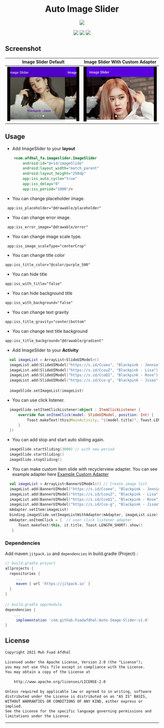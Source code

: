 
<p align="center">
  <h1 align="center">Auto Image Slider</h1>
</p>

<p align="center">
  <img src="https://media.suara.com/pictures/653x366/2020/06/01/61973-blackpink-soompi.jpg?ixid=MXwxMjA3fDB8MHxwaG90by1wYWdlfHx8fGVufDB8fHw%3D&ixlib=rb-1.2.1&auto=format&fit=crop&w=900&q=80"/>
</p>
<p align="center">
    <a><img src="https://img.shields.io/badge/Version-1.0.1-brightgreen.svg?style=flat"></a>
    <a><img src="https://img.shields.io/badge/Koltin-Suport-green?logo=kotlin&style=flat"></a>
    <a href="https://github.com/Fuadafdhal"><img src="https://img.shields.io/github/followers/Fuadafdhal?label=follow&style=social"></a>
</p>


## Screenshot
| Image Slider Default| Image Slider With Custom Adapter|
|---|---|
|![](assets/Example-1.gif)|![](assets/Example-2.gif)|


## Usage

-   Add ImageSlider to your **layout**

```xml
    <com.afdhal_fa.imageslider.ImageSlider
        android:id="@+id/imageSlide"
        android:layout_width="match_parent"
        android:layout_height="250dp"
        app:iss_auto_cycle="true"
        app:iss_delay="0"
        app:iss_period="1000"/>
```
-   You can change placeholder image.

```xml
 app:iss_placeholder="@drawable/placeholder"
```
-   You can change error image.

```xml
 app:iss_error_image="@drawable/error"
```

-   You can change image scale type.

```xml
 app:iss_image_scaleType="centerCrop"
``` 
-   You can change title color

```xml
app:iss_title_color="@color/purple_500"
```
-   You can hide title 

```xml
app:iss_with_title="false"
```

-   You can hide background title 

```xml
app:iss_with_background="false"
```

-   You can change text gravity

```xml
app:iss_title_gravity="center|bottom"
```

-   You can change text title background

```xml
app:iss_title_background="@drawable/gradient"
```


<!-- -   You can change indicators.

```xml
app:iss_selected_dot="@drawable/default_selected_dot"
app:iss_unselected_dot="@drawable/default_unselected_dot"
```
 -->
 
 
 -   Add ImageSlider to your **Activity**

```kt
  val imageList = ArrayList<SlideUIModel>() 
  imageList.add(SlideUIModel("https://s.id/Ccoeo", "Blackpink - Jennie"))
  imageList.add(SlideUIModel("https://s.id/CcouZ", "Blackpink - Lisa"))
  imageList.add(SlideUIModel("https://s.id/CcoQ1", "Blackpink - Rose"))
  imageList.add(SlideUIModel("https://s.id/Cco-g", "Blackpink - Jisoo"))

  imageSlide.setImageList(imageList)
```

-   You can use click listener.

```kt
  imageSlide.setItemClickListener(object : ItemClickListener {
      override fun onItemClick(model: SlideUIModel, position: Int) {
          Toast.makeText(this@MainActivity, "${model.title}", Toast.LENGTH_SHORT).show()
      }
  })
```

-   You can add stop and start auto sliding again.

```kt
  imageSlide.startSliding(3000) // with new period
  imageSlide.startSliding()
  imageSlide.stopSliding()
```

-   You can make custom item slide with recyclerview adapter. You can see example adapter here <a href="https://github.com/Fuadafdhal/Auto-Image-Slider/blob/master/app/src/main/java/com/afdhal_fa/imagesliderlibarary/SampleAdapter.kt">Example Custom Adapter</a>
```kt
  val imageList = ArrayList<BannerUIModel>() // Create image list
  imageList.add(BannerUIModel("https://s.id/Ccoeo", "Blackpink - Jennie"))
  imageList.add(BannerUIModel("https://s.id/CcouZ", "Blackpink - Lisa"))
  imageList.add(BannerUIModel("https://s.id/CcoQ1", "Blackpink - Rose"))
  imageList.add(BannerUIModel("https://s.id/Cco-g", "Blackpink - Jisoo"))
  mAdapter.setItem(imageList)
  binding.imageSlide.setImageListWithAdapter(mAdapter, imageList.size)
  mAdapter.onItemClick = {  // user click listener adapter
      Toast.makeText(this, it.title, Toast.LENGTH_SHORT).show()
   }
```

### Dependencies
 Add maven `jitpack.io` and `dependencies` in build.gradle (Project) :
 ```gradle
 // build.gradle project
 allprojects {
   repositories {
      ...
      maven { url 'https://jitpack.io' }
   }
 }
 
 // build.gradle app/module
 dependencies {
     ...
      implementation 'com.github.Fuadafdhal:Auto-Image-Slider:v1.0'
 }
 ```

## License
```
Copyright 2021 Muh Fuad Afdhal

Licensed under the Apache License, Version 2.0 (the "License");
you may not use this file except in compliance with the License.
You may obtain a copy of the License at

    http://www.apache.org/licenses/LICENSE-2.0

Unless required by applicable law or agreed to in writing, software
distributed under the License is distributed on an "AS IS" BASIS,
WITHOUT WARRANTIES OR CONDITIONS OF ANY KIND, either express or implied.
See the License for the specific language governing permissions and
limitations under the License.
```
---
